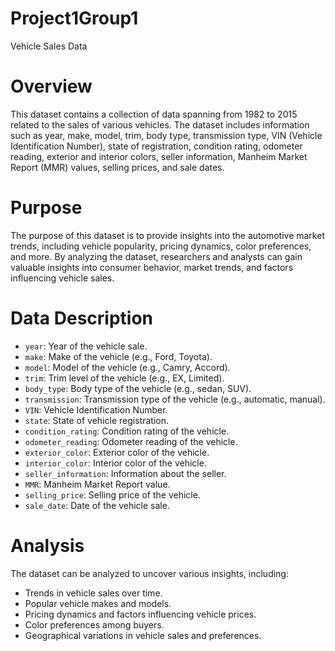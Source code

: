 # Project1Group1
Vehicle Sales Data

# Overview
This dataset contains a collection of data spanning from 1982 to 2015 related to the sales of various vehicles. The dataset includes information such as year, make, model, trim, body type, transmission type, VIN (Vehicle Identification Number), state of registration, condition rating, odometer reading, exterior and interior colors, seller information, Manheim Market Report (MMR) values, selling prices, and sale dates.

# Purpose
The purpose of this dataset is to provide insights into the automotive market trends, including vehicle popularity, pricing dynamics, color preferences, and more. By analyzing the dataset, researchers and analysts can gain valuable insights into consumer behavior, market trends, and factors influencing vehicle sales.

# Data Description
- `year`: Year of the vehicle sale.
- `make`: Make of the vehicle (e.g., Ford, Toyota).
- `model`: Model of the vehicle (e.g., Camry, Accord).
- `trim`: Trim level of the vehicle (e.g., EX, Limited).
- `body_type`: Body type of the vehicle (e.g., sedan, SUV).
- `transmission`: Transmission type of the vehicle (e.g., automatic, manual).
- `VIN`: Vehicle Identification Number.
- `state`: State of vehicle registration.
- `condition_rating`: Condition rating of the vehicle.
- `odometer_reading`: Odometer reading of the vehicle.
- `exterior_color`: Exterior color of the vehicle.
- `interior_color`: Interior color of the vehicle.
- `seller_information`: Information about the seller.
- `MMR`: Manheim Market Report value.
- `selling_price`: Selling price of the vehicle.
- `sale_date`: Date of the vehicle sale.

# Analysis
The dataset can be analyzed to uncover various insights, including:
- Trends in vehicle sales over time.
- Popular vehicle makes and models.
- Pricing dynamics and factors influencing vehicle prices.
- Color preferences among buyers.
- Geographical variations in vehicle sales and preferences.
